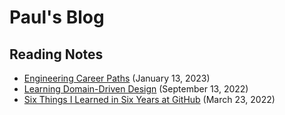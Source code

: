 # Paul's Blog

## Reading Notes

- [Engineering Career Paths](./Reading%20Notes/Engineering%20Career%20Paths.md) (January 13, 2023)
- [Learning Domain-Driven Design](./Reading%20Notes/Learning%20Domain-Driven%20Design/Learning%20Domain-Driven%20Design.md) (September 13, 2022)
- [Six Things I Learned in Six Years at GitHub](./Reading%20Notes/Six%20Things%20I%20Learned%20in%20Six%20Years%20at%20GitHub.md) (March 23, 2022)